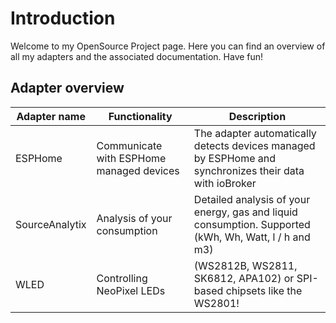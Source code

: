 # Introduction

Welcome to my OpenSource Project page.
Here you can find an overview of all my adapters
and the associated documentation. Have fun!

## Adapter overview

| Adapter name | Functionality | Description |
| - | - | - |
| ESPHome | Communicate with ESPHome managed devices | The adapter automatically detects devices managed by ESPHome and synchronizes their data with ioBroker |
| SourceAnalytix | Analysis of your consumption | Detailed analysis of your energy, gas and liquid consumption. Supported (kWh, Wh, Watt, l / h and m3) |
| WLED | Controlling NeoPixel LEDs | (WS2812B, WS2811, SK6812, APA102) or SPI-based chipsets like the WS2801! |